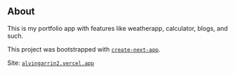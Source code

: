 ## About

This is my portfolio app with features like weatherapp, calculator, blogs, and such.

This project was bootstrapped with [`create-next-app`](https://github.com/vercel/next.js/tree/canary/packages/create-next-app).

Site: [`alvingarrin2.vercel.app`](https://alvingarrin2.vercel.app)

